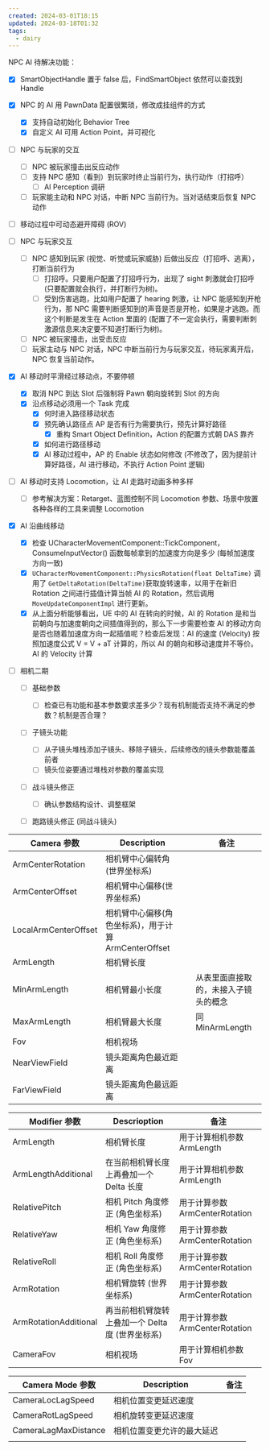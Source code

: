 ```yaml
---
created: 2024-03-01T18:15
updated: 2024-03-18T01:32
tags:
  - dairy
---
```

NPC AI 待解决功能：
- [x] SmartObjectHandle 置于 false 后，FindSmartObject 依然可以查找到 Handle
- [x] NPC 的 AI 用 PawnData 配置很繁琐，修改成挂组件的方式
	- [x] 支持自动初始化 Behavior Tree
	- [x] 自定义 AI 可用 Action Point，并可视化
- [ ] NPC 与玩家的交互
	- [ ] NPC 被玩家撞击出反应动作
	- [ ] 支持 NPC 感知（看到）到玩家时终止当前行为，执行动作（打招呼）
		- [ ] AI Perception 调研
	- [ ] 玩家能主动和 NPC 对话，中断 NPC 当前行为。当对话结束后恢复 NPC 动作
- [ ] 移动过程中可动态避开障碍 (ROV)

- [ ] NPC 与玩家交互
	- [ ] NPC 感知到玩家 (视觉、听觉或玩家威胁) 后做出反应（打招呼、逃离），打断当前行为
		- [ ] 打招呼。只要用户配置了打招呼行为，出现了 sight 刺激就会打招呼 (只要配置就会执行，并打断行为树)。
		- [ ] 受到伤害逃跑，比如用户配置了 hearing 刺激，让 NPC 能感知到开枪行为，那 NPC 需要判断感知到的声音是否是开枪，如果是才逃跑。而这个判断是发生在 Action 里面的 (配置了不一定会执行，需要判断刺激源信息来决定要不知道打断行为树)。
	- [ ] NPC 被玩家撞击，出受击反应
	- [ ] 玩家主动与 NPC 对话，NPC 中断当前行为与玩家交互，待玩家离开后，NPC 恢复当前动作。
- [x] AI 移动时平滑经过移动点，不要停顿
	- [x] 取消 NPC 到达 Slot 后强制将 Pawn 朝向旋转到 Slot 的方向
	- [x] 沿点移动必须用一个 Task 完成
		- [x] 何时进入路径移动状态
		- [x] 预先确认路径点 AP 是否有行为需要执行，预先计算好路径
			- [x] 重构 Smart Object Definition，Action 的配置方式朝 DAS 靠齐
		- [x] 如何进行路径移动
		- [x] AI 移动过程中，AP 的 Enable 状态如何修改 (不修改了，因为提前计算好路径，AI 进行移动，不执行 Action Point 逻辑)
- [ ] AI 移动时支持 Locomotion，让 AI 走路时动画多种多样
	- [ ] 参考解决方案：Retarget、蓝图控制不同 Locomotion 参数、场景中放置各种各样的工具来调整 Locomotion 
- [x] AI 沿曲线移动
	- [x] 检查 UCharacterMovementComponent::TickComponent，ConsumeInputVector() 函数每帧拿到的加速度方向是多少 (每帧加速度方向一致)
	- [x] `UCharacterMovementComponent::PhysicsRotation(float DeltaTime)` 调用了 `GetDeltaRotation(DeltaTime)`获取旋转速率，以用于在新旧 Rotation 之间进行插值计算当帧 AI 的 Rotation，然后调用 `MoveUpdateComponentImpl` 进行更新。
	- [x] 从上面分析能够看出，UE 中的 AI 在转向的时候，AI 的 Rotation 是和当前朝向与加速度朝向之间插值得到的，那么下一步需要检查 AI 的移动方向是否也随着加速度方向一起插值呢？检查后发现：AI 的速度 (Velocity) 按照加速度公式 V = V + aT 计算的，所以 AI 的朝向和移动速度并不等价。
AI 的 Velocity 计算

- [ ] 相机二期
	- [ ] 基础参数
		- [ ] 检查已有功能和基本参数要求差多少？现有机制能否支持不满足的参数？机制是否合理？
	- [ ] 子镜头功能
		- [ ] 从子镜头堆栈添加子镜头、移除子镜头，后续修改的镜头参数能覆盖前者
		- [ ] 镜头位姿要通过堆栈对参数的覆盖实现
	- [ ] 战斗镜头修正
		- [ ] 确认参数结构设计、调整框架
	- [ ] 跑路镜头修正 (同战斗镜头)


| Camera 参数            | Description                         |     | 备注                 |
| -------------------- | ----------------------------------- | --- | ------------------ |
| ArmCenterRotation    | 相机臂中心偏转角(世界坐标系)                     |     |                    |
| ArmCenterOffset      | 相机臂中心偏移(世界坐标系)                      |     |                    |
| LocalArmCenterOffset | 相机臂中心偏移(角色坐标系)，用于计算 ArmCenterOffset |     |                    |
| ArmLength            | 相机臂长度                               |     |                    |
| MinArmLength         | 相机臂最小长度                             |     | 从表里面直接取的，未接入子镜头的概念 |
| MaxArmLength         | 相机臂最大长度                             |     | 同 MinArmLength     |
| Fov                  | 相机视场                                |     |                    |
| NearViewField        | 镜头距离角色最近距离                          |     |                    |
| FarViewField         | 镜头距离角色最远距离                          |     |                    |

| Modifier 参数           | Descrioption                  | 备注                       |
| --------------------- | ----------------------------- | ------------------------ |
| ArmLength             | 相机臂长度                         | 用于计算相机参数 ArmLength       |
| ArmLengthAdditional   | 在当前相机臂长度上再叠加一个 Delta 长度       | 用于计算相机参数 ArmLength       |
| RelativePitch         | 相机 Pitch 角度修正 (角色坐标系)         | 用于计算参数 ArmCenterRotation |
| RelativeYaw           | 相机 Yaw 角度修正 (角色坐标系)           | 用于计算参数 ArmCenterRotation |
| RelativeRoll          | 相机 Roll 角度修正 (角色坐标系)          | 用于计算参数 ArmCenterRotation |
| ArmRotation           | 相机臂旋转 (世界坐标系)                 | 用于计算参数 ArmCenterRotation |
| ArmRotationAdditional | 再当前相机臂旋转上叠加一个 Delta 度 (世界坐标系) | 用于计算参数 ArmCenterRotation |
| CameraFov             | 相机视场                          | 用于计算相机参数 Fov             |


| Camera Mode 参数       | Description   | 备注  |
| -------------------- | ------------- | --- |
| CameraLocLagSpeed    | 相机位置变更延迟速度    |     |
| CameraRotLagSpeed    | 相机旋转变更延迟速度    |     |
| CameraLagMaxDistance | 相机位置变更允许的最大延迟 |     |
|                      |               |     |
